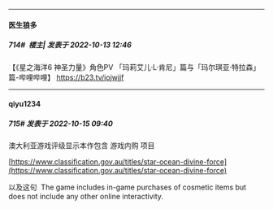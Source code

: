 

*****

####  医生狼多  
##### 714#         楼主| 发表于 2022-10-13 12:46

【《星之海洋6 神圣力量》角色PV 「玛莉艾儿·L·肯尼」篇与「玛尔琪亚·特拉森」篇-哔哩哔哩】 https://b23.tv/iojwjjf



*****

####  qiyu1234  
##### 715#       发表于 2022-10-15 09:40

澳大利亚游戏评级显示本作包含 游戏内购 项目

[https://www.classification.gov.au/titles/star-ocean-divine-force](https://www.classification.gov.au/titles/star-ocean-divine-force)

以及这句  The game includes in-game purchases of cosmetic items but does not include any other online interactivity.

